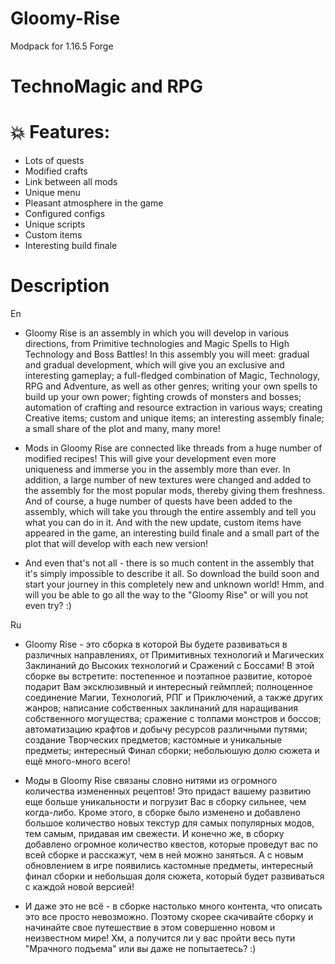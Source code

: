 # Gloomy-Rise
Modpack for 1.16.5 Forge

# TechnoMagic and RPG

# 💥 Features:

- Lots of quests
- Modified crafts
- Link between all mods
- Unique menu
- Pleasant atmosphere in the game
- Configured configs
- Unique scripts
- Custom items
- Interesting build finale


# Description

En
- Gloomy Rise is an assembly in which you will develop in various directions, from Primitive technologies and Magic Spells to High Technology and Boss Battles! In this assembly you will meet: gradual and gradual development, which will give you an exclusive and interesting gameplay; a full-fledged combination of Magic, Technology, RPG and Adventure, as well as other genres; writing your own spells to build up your own power; fighting crowds of monsters and bosses; automation of crafting and resource extraction in various ways; creating Creative items; custom and unique items; an interesting assembly finale; a small share of the plot and many, many more!

- Mods in Gloomy Rise are connected like threads from a huge number of modified recipes! This will give your development even more uniqueness and immerse you in the assembly more than ever. In addition, a large number of new textures were changed and added to the assembly for the most popular mods, thereby giving them freshness. And of course, a huge number of quests have been added to the assembly, which will take you through the entire assembly and tell you what you can do in it. And with the new update, custom items have appeared in the game, an interesting build finale and a small part of the plot that will develop with each new version!

- And even that's not all - there is so much content in the assembly that it's simply impossible to describe it all. So download the build soon and start your journey in this completely new and unknown world! Hmm, and will you be able to go all the way to the "Gloomy Rise" or will you not even try? :)

 
Ru
- Gloomy Rise - это сборка в которой Вы будете развиваться в различных направлениях, от Примитивных технологий и Магических Заклинаний до Высоких технологий и Сражений с Боссами! В этой сборке вы встретите: постепенное и поэтапное развитие, которое подарит Вам эксклюзивный и интересный геймплей; полноценное соединение Магии, Технологий, РПГ и Приключений, а также других жанров; написание собственных заклинаний для наращивания собственного могущества; сражение с толпами монстров и боссов; автоматизацию крафтов и добычу ресурсов различными путями; создание Творческих предметов; кастомные и уникальные предметы; интересный Финал сборки; небольюшую долю сюжета и ещё много-много всего!

- Моды в Gloomy Rise связаны словно нитями из огромного количества измененных рецептов! Это придаст вашему развитию еще больше уникальности и погрузит Вас в сборку сильнее, чем когда-либо. Кроме этого, в сборке было изменено и добавлено большое количество новых текстур для самых популярных модов, тем самым, придавая им свежести. И конечно же, в сборку добавлено огромное количество квестов, которые проведут вас по всей сборке и расскажут, чем в ней можно заняться. А с новым обновлением в игре появились кастомные предметы, интересный финал сборки и небольшая доля сюжета, который будет развиваться с каждой новой версией!

- И даже это не всё - в сборке настолько много контента, что описать это все просто невозможно. Поэтому скорее скачивайте сборку и начинайте свое путешествие в этом совершенно новом и неизвестном мире! Хм, а получится ли у вас пройти весь пути "Мрачного подъема" или вы даже не попытаетесь? :)

